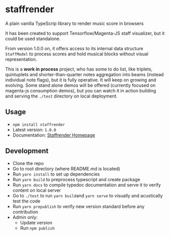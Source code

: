 # staffrender
A plain vanilla TypeScrip library to render music score in browsers

It has been created to support Tensorflow/Magenta-JS staff visualizer, but it could be used standalone.

From version 1.0.0 on, it offers access to its internal data structure `StaffModel` to process scores and hold musical blocks without visual representation.

This is a **work in process** project, who has some to do list, like triplets, quintuplets and shorter-than-quarter notes aggregation into beams (instead individual note flags), but it is fully operative. It will keep on growing and evolving. Some stand alone demos will be offered (currently focused on magenta-js consumption demos), but you can watch it in action building and serving the `./test` directory on local deployment.

## Usage
- `npm install staffrender`
- Latest version: `1.0.0`
- Documentation: [Staffrender Homepage](https://rogerpasky.github.io/staffrender/docs)

## Development
- Clone the repo
- Go to root directory (where README.md is located)
- Run `yarn install` to set up dependencies
- Run `yarn build` to preprocess typescript and create package
- Run `yarn docs` to compile typedoc documentation and serve it to verify content on local server
- Go to `./test` to run `yarn build`and `yarn serve` to visually and acustically test the code
- Run `yarn prepublish` to verify new version standard before any contribution
- Admin only:
  - Update version
  - Run `npm publish` 